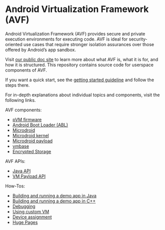 # Android Virtualization Framework (AVF)

Android Virtualization Framework (AVF) provides secure and private execution environments for
executing code. AVF is ideal for security-oriented use cases that require stronger isolation
assurances over those offered by Android’s app sandbox.

Visit [our public doc site](https://source.android.com/docs/core/virtualization) to learn more about
what AVF is, what it is for, and how it is structured. This repository contains source code for
userspace components of AVF.

If you want a quick start, see the [getting started guideline](docs/getting_started.md)
and follow the steps there.

For in-depth explanations about individual topics and components, visit the following links.

AVF components:
* [pVM firmware](pvmfw/README.md)
* [Android Boot Loader (ABL)](docs/abl.md)
* [Microdroid](microdroid/README.md)
* [Microdroid kernel](microdroid/kernel/README.md)
* [Microdroid payload](microdroid/payload/README.md)
* [vmbase](vmbase/README.md)
* [Encrypted Storage](encryptedstore/README.md)

AVF APIs:
* [Java API](java/framework/README.md)
* [VM Payload API](vm_payload/README.md)

How-Tos:
* [Building and running a demo app in Java](demo/README.md)
* [Building and running a demo app in C++](demo_native/README.md)
* [Debugging](docs/debug)
* [Using custom VM](docs/custom_vm.md)
* [Device assignment](docs/device_assignment.md)
* [Huge Pages](docs/hugepages.md)
